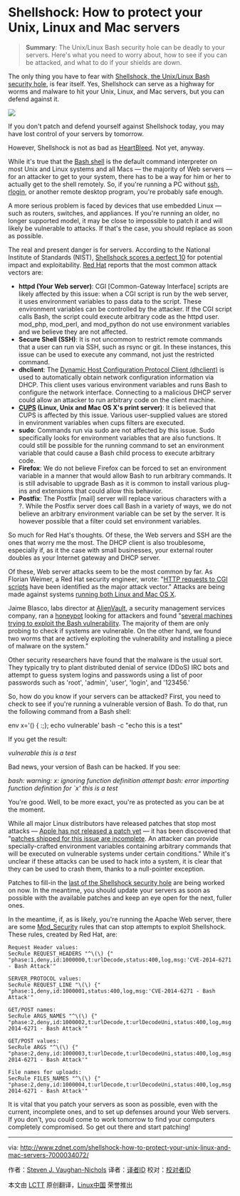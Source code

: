 Shellshock: How to protect your Unix, Linux and Mac servers
================================================================================
> **Summary**: The Unix/Linux Bash security hole can be deadly to your servers. Here's what you need to worry about, how to see if you can be attacked, and what to do if your shields are down.

The only thing you have to fear with [Shellshock, the Unix/Linux Bash security hole][1], is fear itself. Yes, Shellshock can serve as a highway for worms and malware to hit your Unix, Linux, and Mac servers, but you can defend against it.

![](http://cdn-static.zdnet.com/i/r/story/70/00/034072/cybersecurity-v1-620x464.jpg?hash=BQMxZJWuZG&upscale=1)

If you don't patch and defend yourself against Shellshock today, you may have lost control of your servers by tomorrow. 

However, Shellshock is not as bad as [HeartBleed][2]. Not yet, anyway.

While it's true that the [Bash shell][3] is the default command interpreter on most Unix and Linux systems and all Macs — the majority of Web servers — for an attacker to get to your system, there has to be a way for him or her to actually get to the shell remotely. So, if you're running a PC without [ssh][4], [rlogin][5], or another remote desktop program, you're probably safe enough.

A more serious problem is faced by devices that use embedded Linux — such as routers, switches, and appliances. If you're running an older, no longer supported model, it may be close to impossible to patch it and will likely be vulnerable to attacks. If that's the case, you should replace as soon as possible.

The real and present danger is for servers. According to the National Institute of Standards (NIST), [Shellshock scores a perfect 10][6] for potential impact and exploitability. [Red Hat][7] reports that the most common attack vectors are:

- **httpd (Your Web server)**: CGI [Common-Gateway Interface] scripts are likely affected by this issue: when a CGI script is run by the web server, it uses environment variables to pass data to the script. These environment variables can be controlled by the attacker. If the CGI script calls Bash, the script could execute arbitrary code as the httpd user. mod_php, mod_perl, and mod_python do not use environment variables and we believe they are not affected.
- **Secure Shell (SSH)**: It is not uncommon to restrict remote commands that a user can run via SSH, such as rsync or git. In these instances, this issue can be used to execute any command, not just the restricted command.
- **dhclient**: The [Dynamic Host Configuration Protocol Client (dhclient)][8] is used to automatically obtain network configuration information via DHCP. This client uses various environment variables and runs Bash to configure the network interface. Connecting to a malicious DHCP server could allow an attacker to run arbitrary code on the client machine.
- **[CUPS][9] (Linux, Unix and Mac OS X's print server)**: It is believed that CUPS is affected by this issue. Various user-supplied values are stored in environment variables when cups filters are executed.
- **sudo**: Commands run via sudo are not affected by this issue. Sudo specifically looks for environment variables that are also functions. It could still be possible for the running command to set an environment variable that could cause a Bash child process to execute arbitrary code.
- **Firefox**: We do not believe Firefox can be forced to set an environment variable in a manner that would allow Bash to run arbitrary commands. It is still advisable to upgrade Bash as it is common to install various plug-ins and extensions that could allow this behavior.
- **Postfix**: The Postfix [mail] server will replace various characters with a ?. While the Postfix server does call Bash in a variety of ways, we do not believe an arbitrary environment variable can be set by the server. It is however possible that a filter could set environment variables.

So much for Red Hat's thoughts. Of these, the Web servers and SSH are the ones that worry me the most. The DHCP client is also troublesome, especially if, as it the case with small businesses, your external router doubles as your Internet gateway and DHCP server.

Of these, Web server attacks seem to be the most common by far. As Florian Weimer, a Red Hat security engineer, wrote: "[HTTP requests to CGI scripts][10] have been identified as the major attack vector." Attacks are being made against systems [running both Linux and Mac OS X][11].

Jaime Blasco, labs director at [AlienVault][12], a security management services company, ran a [honeypot][13] looking for attackers and found "[several machines trying to exploit the Bash vulnerability][14]. The majority of them are only probing to check if systems are vulnerable. On the other hand, we found two worms that are actively exploiting the vulnerability and installing a piece of malware on the system."

Other security researchers have found that the malware is the usual sort. They typically try to plant distributed denial of service (DDoS) IRC bots and attempt to guess system logins and passwords using a list of poor passwords such as 'root', 'admin', 'user', 'login', and '123456.'

So, how do you know if your servers can be attacked? First, you need to check to see if you're running a vulnerable version of Bash. To do that, run the following command from a Bash shell:

env x='() { :;}; echo vulnerable' bash -c "echo this is a test"

If you get the result:

*vulnerable this is a test*

Bad news, your version of Bash can be hacked. If you see:

*bash: warning: x: ignoring function definition attempt bash: error importing function definition for `x' this is a test*

You're good. Well, to be more exact, you're as protected as you can be at the moment.

While all major Linux distributors have released patches that stop most attacks — [Apple has not released a patch yet][15] — it has been discovered that "[patches shipped for this issue are incomplete][16]. An attacker can provide specially-crafted environment variables containing arbitrary commands that will be executed on vulnerable systems under certain conditions." While it's unclear if these attacks can be used to hack into a system, it is clear that they can be used to crash them, thanks to a null-pointer exception.

Patches to fill-in the [last of the Shellshock security hole][17] are being worked on now. In the meantime, you should update your servers as soon as possible with the available patches and keep an eye open for the next, fuller ones.

In the meantime, if, as is likely, you're running the Apache Web server, there are some [Mod_Security][18] rules that can stop attempts to exploit Shellshock. These rules, created by Red Hat, are:

    Request Header values:
    SecRule REQUEST_HEADERS "^\(\) {" "phase:1,deny,id:1000000,t:urlDecode,status:400,log,msg:'CVE-2014-6271 - Bash Attack'"
    
    SERVER_PROTOCOL values:
    SecRule REQUEST_LINE "\(\) {" "phase:1,deny,id:1000001,status:400,log,msg:'CVE-2014-6271 - Bash Attack'"
    
    GET/POST names:
    SecRule ARGS_NAMES "^\(\) {" "phase:2,deny,id:1000002,t:urlDecode,t:urlDecodeUni,status:400,log,msg:'CVE-2014-6271 - Bash Attack'"
    
    GET/POST values:
    SecRule ARGS "^\(\) {" "phase:2,deny,id:1000003,t:urlDecode,t:urlDecodeUni,status:400,log,msg:'CVE-2014-6271 - Bash Attack'"
    
    File names for uploads:
    SecRule FILES_NAMES "^\(\) {" "phase:2,deny,id:1000004,t:urlDecode,t:urlDecodeUni,status:400,log,msg:'CVE-2014-6271 - Bash Attack'"

It is vital that you patch your servers as soon as possible, even with the current, incomplete ones, and to set up defenses around your Web servers. If you don't, you could come to work tomorrow to find your computers completely compromised. So get out there and start patching!

--------------------------------------------------------------------------------

via: http://www.zdnet.com/shellshock-how-to-protect-your-unix-linux-and-mac-servers-7000034072/

作者：[Steven J. Vaughan-Nichols][a]
译者：[译者ID](https://github.com/译者ID)
校对：[校对者ID](https://github.com/校对者ID)

本文由 [LCTT](https://github.com/LCTT/TranslateProject) 原创翻译，[Linux中国](http://linux.cn/) 荣誉推出

[a]:http://www.zdnet.com/meet-the-team/us/steven-j-vaughan-nichols/
[1]:http://www.zdnet.com/unixlinux-bash-critical-security-hole-uncovered-7000034021/
[2]:http://www.zdnet.com/heartbleed-serious-openssl-zero-day-vulnerability-revealed-7000028166
[3]:http://www.gnu.org/software/bash/
[4]:http://www.openbsd.org/cgi-bin/man.cgi?query=ssh&sektion=1
[5]:http://unixhelp.ed.ac.uk/CGI/man-cgi?rlogin
[6]:http://web.nvd.nist.gov/view/vuln/detail?vulnId=CVE-2014-7169
[7]:http://www.redhat.com/
[8]:http://www.isc.org/downloads/dhcp/
[9]:https://www.cups.org/
[10]:http://seclists.org/oss-sec/2014/q3/650
[11]:http://www.zdnet.com/first-attacks-using-shellshock-bash-bug-discovered-7000034044/
[12]:http://www.alienvault.com/
[13]:http://www.sans.org/security-resources/idfaq/honeypot3.php
[14]:http://www.alienvault.com/open-threat-exchange/blog/attackers-exploiting-shell-shock-cve-2014-6721-in-the-wild
[15]:http://apple.stackexchange.com/questions/146849/how-do-i-recompile-bash-to-avoid-the-remote-exploit-cve-2014-6271-and-cve-2014-7
[16]:https://bugzilla.redhat.com/show_bug.cgi?id=1141597#c27
[17]:http://cve.mitre.org/cgi-bin/cvename.cgi?name=CVE-2014-7169
[18]:http://www.inmotionhosting.com/support/website/modsecurity/what-is-modsecurity-and-why-is-it-important